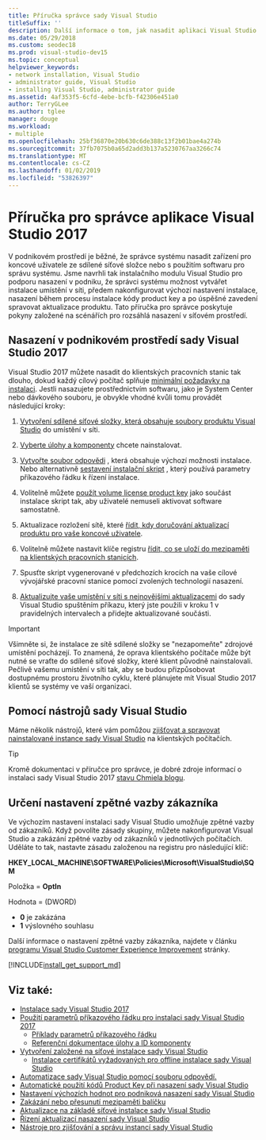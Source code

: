 ```yaml
---
title: Příručka správce sady Visual Studio
titleSuffix: ''
description: Další informace o tom, jak nasadit aplikaci Visual Studio v podnikovém prostředí.
ms.date: 05/29/2018
ms.custom: seodec18
ms.prod: visual-studio-dev15
ms.topic: conceptual
helpviewer_keywords:
- network installation, Visual Studio
- administrator guide, Visual Studio
- installing Visual Studio, administrator guide
ms.assetid: 4af353f5-6cfd-4ebe-bcfb-f42306e451a0
author: TerryGLee
ms.author: tglee
manager: douge
ms.workload:
- multiple
ms.openlocfilehash: 25bf36870e20b630c6de388c13f2b01bae4a274b
ms.sourcegitcommit: 37fb7075b0a65d2add3b137a5230767aa3266c74
ms.translationtype: MT
ms.contentlocale: cs-CZ
ms.lasthandoff: 01/02/2019
ms.locfileid: "53826397"
---
```

# <a name="visual-studio-2017-administrator-guide"></a>Příručka pro správce aplikace Visual Studio 2017

V podnikovém prostředí je běžné, že správce systému nasadit zařízení pro koncové uživatele ze sdílené síťové složce nebo s použitím softwaru pro správu systému. Jsme navrhli tak instalačního modulu Visual Studio pro podporu nasazení v podniku, že správci systému možnost vytvářet instalace umístění v síti, předem nakonfigurovat výchozí nastavení instalace, nasazení během procesu instalace kódy product key a po úspěšné zavedení spravovat aktualizace produktu. Tato příručka pro správce poskytuje pokyny založené na scénářích pro rozsáhlá nasazení v síťovém prostředí.

## <a name="deploy-visual-studio-2017-in-an-enterprise-environment"></a>Nasazení v podnikovém prostředí sady Visual Studio 2017

Visual Studio 2017 můžete nasadit do klientských pracovních stanic tak dlouho, dokud každý cílový počítač splňuje [minimální požadavky na instalaci](/visualstudio/productinfo/vs2017-system-requirements-vs). Jestli nasazujete prostřednictvím softwaru, jako je System Center nebo dávkového souboru, je obvykle vhodné kvůli tomu provádět následující kroky:

1. [Vytvoření sdílené síťové složky, která obsahuje soubory produktu Visual Studio](create-a-network-installation-of-visual-studio.md) do umístění v síti.

2. [Vyberte úlohy a komponenty](workload-and-component-ids.md) chcete nainstalovat.

3. [Vytvořte soubor odpovědi](automated-installation-with-response-file.md) , která obsahuje výchozí možnosti instalace. Nebo alternativně [sestavení instalační skript](use-command-line-parameters-to-install-visual-studio.md) , který používá parametry příkazového řádku k řízení instalace.

4. Volitelně můžete [použít volume license product key](automatically-apply-product-keys-when-deploying-visual-studio.md) jako součást instalace skript tak, aby uživatelé nemuseli aktivovat software samostatně.

5. Aktualizace rozložení sítě, které [řídit, kdy doručování aktualizací produktu pro vaše koncové uživatele](controlling-updates-to-visual-studio-deployments.md).

6. Volitelně můžete nastavit klíče registru [řídit, co se uloží do mezipaměti na klientských pracovních stanicích](set-defaults-for-enterprise-deployments.md).

7. Spusťte skript vygenerované v předchozích krocích na vaše cílové vývojářské pracovní stanice pomocí zvolených technologií nasazení.

8. [Aktualizujte vaše umístění v síti s nejnovějšími aktualizacemi](update-a-network-installation-of-visual-studio.md) do sady Visual Studio spuštěním příkazu, který jste použili v kroku 1 v pravidelných intervalech a přidejte aktualizované součásti.

> [!IMPORTANT]
> Všimněte si, že instalace ze sítě sdílené složky se "nezapomeňte" zdrojové umístění pocházejí. To znamená, že oprava klientského počítače může být nutné se vraťte do sdílené síťové složky, které klient původně nainstalovali. Pečlivě vašemu umístění v síti tak, aby se budou přizpůsobovat dostupnému prostoru životního cyklu, které plánujete mít Visual Studio 2017 klientů se systémy ve vaší organizaci.

## <a name="use-visual-studio-tools"></a>Pomocí nástrojů sady Visual Studio

Máme několik nástrojů, které vám pomůžou [zjišťovat a spravovat nainstalované instance sady Visual Studio](tools-for-managing-visual-studio-instances.md) na klientských počítačích.

> [!TIP]
> Kromě dokumentaci v příručce pro správce, je dobré zdroje informací o instalaci sady Visual Studio 2017 [stavu Chmiela blogu](https://blogs.msdn.microsoft.com/heaths/tag/vs2017/).

## <a name="specify-customer-feedback-settings"></a>Určení nastavení zpětné vazby zákazníka

Ve výchozím nastavení instalaci sady Visual Studio umožňuje zpětné vazby od zákazníků. Když povolíte zásady skupiny, můžete nakonfigurovat Visual Studio a zakázání zpětné vazby od zákazníků v jednotlivých počítačích. Uděláte to tak, nastavte zásadu založenou na registru pro následující klíč:

**HKEY_LOCAL_MACHINE\SOFTWARE\Policies\Microsoft\VisualStudio\SQM**

Položka = **OptIn**

Hodnota = (DWORD)
* **0** je zakázána
* **1** výslovného souhlasu

Další informace o nastavení zpětné vazby zákazníka, najdete v článku [programu Visual Studio Customer Experience Improvement](../ide/visual-studio-experience-improvement-program.md) stránky.

[!INCLUDE[install_get_support_md](includes/install_get_support_md.md)]

## <a name="see-also"></a>Viz také:

* [Instalace sady Visual Studio 2017](install-visual-studio.md)
* [Použití parametrů příkazového řádku pro instalaci sady Visual Studio 2017](use-command-line-parameters-to-install-visual-studio.md)
  * [Příklady parametrů příkazového řádku](command-line-parameter-examples.md)
  * [Referenční dokumentace úlohy a ID komponenty](workload-and-component-ids.md)
* [Vytvoření založené na síťové instalace sady Visual Studio](create-a-network-installation-of-visual-studio.md)
  * [Instalace certifikátů vyžadovaných pro offline instalace sady Visual Studio](install-certificates-for-visual-studio-offline.md)
* [Automatizace sady Visual Studio pomocí souboru odpovědí.](automated-installation-with-response-file.md)
* [Automatické použití kódů Product Key při nasazení sady Visual Studio](automatically-apply-product-keys-when-deploying-visual-studio.md)
* [Nastavení výchozích hodnot pro podniková nasazení sady Visual Studio](set-defaults-for-enterprise-deployments.md)
* [Zakázání nebo přesunutí mezipaměti balíčku](disable-or-move-the-package-cache.md)
* [Aktualizace na základě síťové instalace sady Visual Studio](update-a-network-installation-of-visual-studio.md)
* [Řízení aktualizací nasazení sady Visual Studio](controlling-updates-to-visual-studio-deployments.md)
* [Nástroje pro zjišťování a správu instancí sady Visual Studio](tools-for-managing-visual-studio-instances.md)

